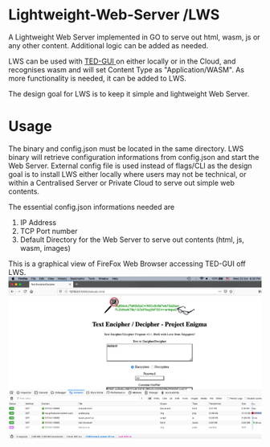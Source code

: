 # Lightweight-Web-Server /LWS
A Lightweight Web Server implemented in GO to serve out html, wasm, js or any other content. Additional logic can be added as needed.

LWS can be used with <a href="https://github.com/maxng07/ted-gui"> TED-GUI </a> on either locally or in the Cloud, and recognises wasm and will set Content Type as "Application/WASM". As more functionality is needed, it can be added to LWS. 

The design goal for LWS is to keep it simple and lightweight Web Server.

# Usage
The binary and config.json must be located in the same directory. LWS binary will retrieve configuration informations from config.json and start the Web Server. External config file is used instead of flags/CLI as the design goal is to install LWS either locally where users may not be technical, or within a Centralised Server or Private Cloud to serve out simple web contents.

The essential config.json informations needed are
1. IP Address
2. TCP Port number
3. Default Directory for the Web Server to serve out contents (html, js, wasm, images)

This is a graphical view of FireFox Web Browser accessing TED-GUI off LWS. 
<img src="https://github.com/maxng07/Lightweight-Web-Server/blob/master/graphics/webserver2.png">
